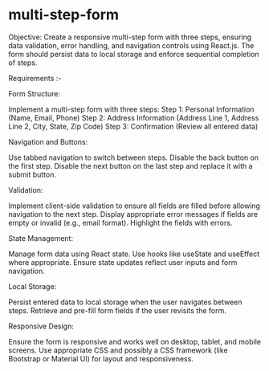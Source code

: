 # multi-step-form
Objective: Create a responsive multi-step form with three steps, ensuring data validation, error handling, and navigation controls using React.js. The form should persist data to local storage and enforce sequential completion of steps.

Requirements :- 


Form Structure:

Implement a multi-step form with three steps:
Step 1: Personal Information (Name, Email, Phone)
Step 2: Address Information (Address Line 1, Address Line 2, City, State, Zip Code)
Step 3: Confirmation (Review all entered data)

Navigation and Buttons:

Use tabbed navigation to switch between steps.
Disable the back button on the first step.
Disable the next button on the last step and replace it with a submit button.

Validation:

Implement client-side validation to ensure all fields are filled before allowing navigation to the next step.
Display appropriate error messages if fields are empty or invalid (e.g., email format).
Highlight the fields with errors.

State Management:

Manage form data using React state.
Use hooks like useState and useEffect where appropriate.
Ensure state updates reflect user inputs and form navigation.

Local Storage:

Persist entered data to local storage when the user navigates between steps.
Retrieve and pre-fill form fields if the user revisits the form.

Responsive Design:

Ensure the form is responsive and works well on desktop, tablet, and mobile screens.
Use appropriate CSS and possibly a CSS framework (like Bootstrap or Material UI) for layout and responsiveness.
